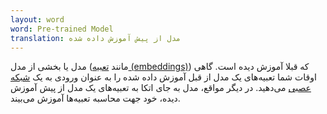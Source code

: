 ```yaml
---
layout: word
word: Pre-trained Model
translation: مدل از پیش آموزش داده شده
---
```


مدل یا بخشی از مدل (مانند [تعبیه (embeddings)](/E/embeddings)) که قبلا آموزش دیده است. گاهی اوقات شما تعبیه‌های یک مدل از قبل آموزش داده شده را به عنوان ورودی به یک [شبکه عصبی](/N/neural_network) می‌دهید. در دیگر مواقع، مدل به جای اتکا به تعبیه‌های یک مدل از پیش آموزش دیده، خود جهت محاسبه تعبیه‌ها آموزش می‌بیند.
